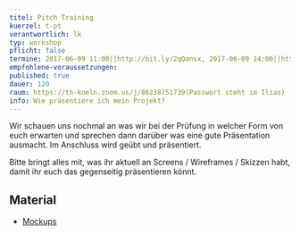 ```yaml
---
titel: Pitch Training
kuerzel: t-pt
verantwortlich: lk
typ: workshop
pflicht: false
termine: 2017-06-09 11:00||http://bit.ly/2qQansx, 2017-06-09 14:00||http://bit.ly/2rKQXIW
empfohlene-voraussetzungen:
published: true
dauer: 120
raum: https://th-koeln.zoom.us/j/86238751739(Passwort steht im Ilias)
info: Wie präsentiere ich mein Projekt?
---
```


Wir schauen uns nochmal an was wir bei der Prüfung in welcher Form von euch erwarten und sprechen dann darüber was eine gute Präsentation ausmacht. Im Anschluss wird geübt und präsentiert.

Bitte bringt alles mit, was ihr aktuell an Screens / Wireframes / Skizzen habt, damit ihr euch das gegenseitig präsentieren könnt.

## Material

- [Mockups](../../download/workshop-pitch/material-pitch.zip)
